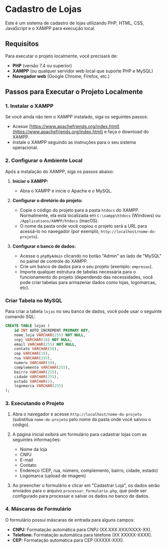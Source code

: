 # Cadastro de Lojas

Este é um sistema de cadastro de lojas utilizando PHP, HTML, CSS, JavaScript e o XAMPP para execução local.

## Requisitos

Para executar o projeto localmente, você precisará de:

- **PHP** (versão 7.4 ou superior)
- **XAMPP** (ou qualquer servidor web local que suporte PHP e MySQL)
- **Navegador web** (Google Chrome, Firefox, etc.)

## Passos para Executar o Projeto Localmente

### 1. Instalar o XAMPP

Se você ainda não tem o XAMPP instalado, siga os seguintes passos:

- Acesse [https://www.apachefriends.org/index.html](https://www.apachefriends.org/index.html) e faça o download do XAMPP.
- Instale o XAMPP seguindo as instruções para o seu sistema operacional.

### 2. Configurar o Ambiente Local

Após a instalação do XAMPP, siga os passos abaixo:

1. **Iniciar o XAMPP:**
   - Abra o XAMPP e inicie o Apache e o MySQL.
   
2. **Configurar o diretório do projeto:**
   - Copie o código do projeto para a pasta `htdocs` do XAMPP. Normalmente, ela está localizada em `C:\xampp\htdocs` (Windows) ou `/Applications/XAMPP/htdocs` (macOS).
   - O nome da pasta onde você copiou o projeto será a URL para acessá-lo no navegador (por exemplo, `http://localhost/nome-do-projeto`).

3. **Configurar o banco de dados:**
   - Acesse o `phpMyAdmin` clicando no botão "Admin" ao lado de "MySQL" no painel de controle do XAMPP.
   - Crie um banco de dados para o seu projeto (exemplo: `empresas`).
   - Importe qualquer estrutura de tabelas necessária para o funcionamento do projeto (dependendo das necessidades, você pode criar tabelas para armazenar dados como lojas, logomarcas, etc).
   
### Criar Tabela no MySQL

Para criar a tabela `lojas` no seu banco de dados, você pode usar o seguinte comando SQL:

```sql
CREATE TABLE lojas (
    id INT AUTO_INCREMENT PRIMARY KEY,
    nome_loja VARCHAR(255) NOT NULL,
    cnpj VARCHAR(18) NOT NULL,
    email VARCHAR(255) NOT NULL,
    contato VARCHAR(50),
    cep VARCHAR(10),
    rua VARCHAR(255),
    numero VARCHAR(10),
    complemento VARCHAR(255),
    bairro VARCHAR(255),
    cidade VARCHAR(255),
    estado VARCHAR(2),
    logomarca VARCHAR(255)
);

```
### 3. Executando o Projeto

1. Abra o navegador e acesse `http://localhost/nome-do-projeto` (substitua `nome-do-projeto` pelo nome da pasta onde você salvou o código).
2. A página inicial exibirá um formulário para cadastrar lojas com as seguintes informações:
   - Nome da loja
   - CNPJ
   - E-mail
   - Contato
   - Endereço (CEP, rua, número, complemento, bairro, cidade, estado)
   - Logomarca (upload de imagem)

3. Ao preencher o formulário e clicar em "Cadastrar Loja", os dados serão enviados para o arquivo `processar_formulario.php`, que pode ser configurado para processar e salvar os dados no banco de dados.

### 4. Máscaras de Formulário

O formulário possui máscaras de entrada para alguns campos:
- **CNPJ:** Formatação automática para CNPJ (XX.XXX.XXX/XXXX-XX).
- **Telefone:** Formatação automática para telefone (XX XXXXX-XXXX).
- **CEP:** Formatação automática para CEP (XXXXX-XXX).
